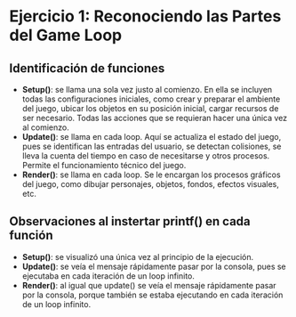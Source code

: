# Ejercicio 1: Reconociendo las Partes del Game Loop

## Identificación de funciones

- **Setup()**: se llama una sola vez justo al comienzo. En ella se incluyen todas las configuraciones iniciales, como crear y preparar el ambiente del juego, ubicar los objetos en su posición inicial, cargar recursos de ser necesario. Todas las acciones que se requieran hacer una única vez al comienzo.
- **Update()**: se llama en cada loop. Aquí se actualiza el estado del juego, pues se identifican las entradas del usuario, se detectan colisiones, se lleva la cuenta del tiempo en caso de necesitarse y otros procesos. Permite el funcionamiento técnico del juego.
- **Render()**: se llama en cada loop. Se le encargan los procesos gráficos del juego, como dibujar personajes, objetos, fondos, efectos visuales, etc.

## Observaciones al instertar printf() en cada función

- **Setup()**: se visualizó una única vez al principio de la ejecución.
- **Update()**: se veía el mensaje rápidamente pasar por la consola, pues se ejecutaba en cada iteración de un loop infinito.
- **Render()**: al igual que update() se veía el mensaje rápidamente pasar por la consola, porque también se estaba ejecutando en cada iteración de un loop infinito.